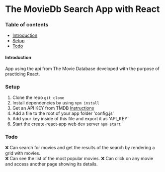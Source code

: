 # The MovieDb Search App with React

### Table of contents

- [Introduction](#Introduction)
- [Setup](#Setup)
- [Todo](#Todo)

#### Introduction

App using the api from The Movie Database developed with the purpose of practicing React.

### Setup

1. Clone the repo `git clone`
2. Install dependencies by using `npm install`
3. Get an API KEY from TMDB [Instructions](https://developers.themoviedb.org/3/getting-started/introduction)
4. Add a file to the root of your app folder 'config.js'
5. Add your key inside of this file and export it as 'API_KEY'
6. Start the create-react-app web dev server `npm start`

### Todo

❌ Can search for movies and get the results of the search by rendering a grid with movies.  
❌ Can see the list of the most popular movies.
❌ Can click on any movie and access another page showing its details.
